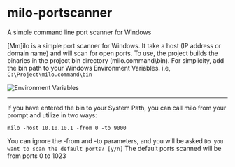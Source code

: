 milo-portscanner
================

A simple command line port scanner for Windows


[Mm]ilo is a simple port scanner for Windows. It take a host (IP address or domain name) and will scan for open ports. To use, the project builds the binaries in the project bin directory (milo.command\bin). For simplicity, add the bin path to your Windows Environment Variables. i.e, ``C:\Project\milo.command\bin``

![Environment Variables](http://dl.dropbox.com/u/5699280/img/ev-screenshot.JPG)


***

If you have entered the bin to your System Path, you can call milo from your prompt and utilize in two ways:

``milo -host 10.10.10.1 -from 0 -to 9000``

You can ignore the -from and -to parameters, and you will be asked
``Do you want to scan the default ports? [y/n]``
The default ports scanned will be from ports 0 to 1023